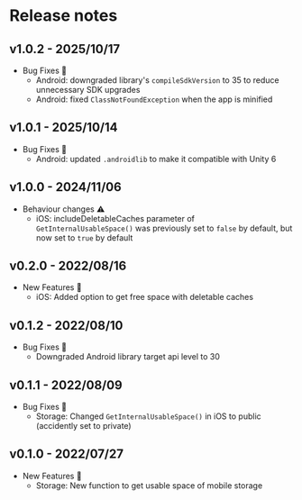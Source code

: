 # Release notes

## v1.0.2 - 2025/10/17

- Bug Fixes :bug:
  - Android: downgraded library's `compileSdkVersion` to 35 to reduce unnecessary SDK upgrades
  - Android: fixed `ClassNotFoundException` when the app is minified

## v1.0.1 - 2025/10/14

- Bug Fixes :bug:
  - Android: updated `.androidlib` to make it compatible with Unity 6

## v1.0.0 - 2024/11/06

- Behaviour changes :warning:
  - iOS: includeDeletableCaches parameter of `GetInternalUsableSpace()` was previously set to `false` by default, but now set to `true` by default

## v0.2.0 - 2022/08/16

- New Features :rocket:
  - iOS: Added option to get free space with deletable caches

## v0.1.2 - 2022/08/10

- Bug Fixes :bug:
  - Downgraded Android library target api level to 30

## v0.1.1 - 2022/08/09

- Bug Fixes :bug:
  - Storage: Changed `GetInternalUsableSpace()` in iOS to public (accidently set to private)

## v0.1.0 - 2022/07/27

- New Features :rocket:
  - Storage: New function to get usable space of mobile storage 
